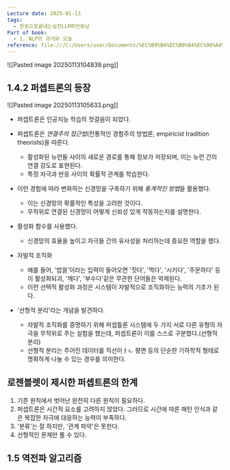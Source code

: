 ```yaml
---
Lecture date: 2025-01-13
tags:
  - 한권으로끝내는실전LLM파인튜닝
Part of book:
  - 1. NLP의 과거와 오늘
reference: file:///C:/Users/user/Documents/%EC%B9%B4%EC%B9%B4%EC%98%A4%ED%86%A1%20%EB%B0%9B%EC%9D%80%20%ED%8C%8C%EC%9D%BC/%ED%95%9C%20%EA%B6%8C%EC%9C%BC%EB%A1%9C%20%EB%81%9D%EB%82%B4%EB%8A%94%20%EC%8B%A4%EC%A0%84%20LLM%20%ED%8C%8C%EC%9D%B8%ED%8A%9C%EB%8B%9D.pdf
---
```

![[Pasted image 20250113104839.png]]


## 1.4.2 퍼셉트론의 등장
![[Pasted image 20250113105633.png]]
- 퍼셉트론은 인공지능 학습의 첫걸음이 되었다.
- 퍼셉트론은 *연결주의 접근법*(전통적인 경험주의 방법론, empiricist tradition theorists)을 따른다.
	- 활성화된 뉴런들 사이의 새로운 경로를 통해 정보가 저장되며, 이는 뉴런 간의 연결 강도로 표현된다.
	- 특정 자극과 반응 사이의 확률적 관계를 학습한다.

- 이런 경험에 따라 변화하는 신경망을 구축하기 위해 *통계적인 방법*을 활용했다.
	- 이는 신경망의 확률적인 특성을 고려한 것이다.
	- 무작위로 연결된 신경망이 어떻게 신뢰성 있게 작동하는지를 설명한다.

- 활성화 함수를 사용했다.
	- 신경망의 효율을 높이고 자극들 간의 유사성을 처리하는데 중요한 역할을 했다.

- 자발적 조직화
	- 예를 들어, '밥을'이라는 입력이 들어오면 '짓다', '먹다', '시키다', '주문하다' 등이 활성화되괴, '깨다', '부수다'같은 무관한 단어들은 억제된다.
	- 이런 선택적 활성화 과정은 시스템이 자발적으로 조직화하는 능력의 기초가 된다.

- '선형적 분리'라는 개념을 발견하다.
	- 자발적 조직화를 증명하기 위해 퍼셉틀론 시스템에 두 가지 서로 다른 유형의 자극을 무작위로 주는 실험을 했는데, 퍼셉트론이 이를 스스로 구분했다.(선형적 분리)
	- 선형적 분리는 주어진 데이터를 직선이ㅏㄴ 평면 등의 단순한 기하학적 형태로 명확하게 나눌 수 있는 경우를 의미한다.


## 로젠블렛이 제시한 퍼셉트론의 한계
1. 기존 원칙에서 벗어난 완전히 다른 원칙이 필요하다.
2. 퍼셉트론은 시간적 요소를 고려하지 않았다. 그러므로 시간에 따른 패턴 인식과 같은 복잡한 자극에 대응하는 능력이 부족하다.
3. '분류'는 잘 하지만, '관계 파악'은 못한다.
4. 선형적인 문제만 풀 수 있다.


## 1.5 역전파 알고리즘